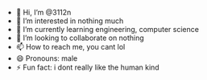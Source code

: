 - 👋 Hi, I’m @3112n
- 👀 I’m interested in nothing much
- 🌱 I’m currently learning engineering, computer science
- 💞️ I’m looking to collaborate on nothing
- 📫 How to reach me, you cant lol
- 😄 Pronouns: male
- ⚡ Fun fact: i dont really like the human kind

<!---
3112n/3112n is a ✨ special ✨ repository because its `README.md` (this file) appears on your GitHub profile.
You can click the Preview link to take a look at your changes.
--->
